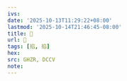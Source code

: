 ```yaml
---
ivs:
date: '2025-10-13T11:29:22+08:00'
lastmod: '2025-10-14T21:46:45-08:00'
title: 󰡋
url: 󰡋
tags: [掐, 掐]
hex: 
src: GHZR, DCCV
note:
---
```

